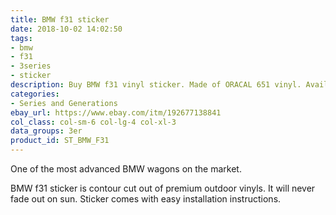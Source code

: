 ```yaml
---
title: BMW f31 sticker
date: 2018-10-02 14:02:50
tags:
- bmw
- f31
- 3series
- sticker
description: Buy BMW f31 vinyl sticker. Made of ORACAL 651 vinyl. Available in different colors.
categories:
- Series and Generations
ebay_url: https://www.ebay.com/itm/192677138841
col_class: col-sm-6 col-lg-4 col-xl-3
data_groups: 3er
product_id: ST_BMW_F31
---
```


One of the most advanced BMW wagons on the market.

<!-- more -->
<!-- {% asset_img content-image bmw-f31-sticker.jpg 'BMW f31 bumper window sticker sport stance style decal"BMW f31 bumper window sticker sport stance style decal"' %} -->

BMW f31 sticker is contour cut out of premium outdoor vinyls. It will never fade out on sun. Sticker comes with easy installation instructions. 
